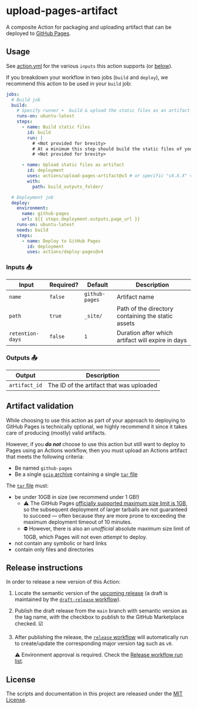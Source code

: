 # upload-pages-artifact

A composite Action for packaging and uploading artifact that can be deployed to [GitHub Pages][pages].

## Usage

See [action.yml](action.yml) for the various `inputs` this action supports (or [below](#inputs-📥)).

If you breakdown your workflow in two jobs (`build` and `deploy`), we recommend this action to be used in your `build` job:

```yaml
jobs:
  # Build job
  build:
    # Specify runner +  build & upload the static files as an artifact
    runs-on: ubuntu-latest
    steps:
      - name: Build static files
        id: build
        run: |
          # <Not provided for brevity>
          # At a minimum this step should build the static files of your site
          # <Not provided for brevity>

      - name: Upload static files as artifact
        id: deployment
        uses: actions/upload-pages-artifact@v3 # or specific "vX.X.X" version tag for this action
        with:
          path: build_outputs_folder/

  # Deployment job
  deploy:
    environment:
      name: github-pages
      url: ${{ steps.deployment.outputs.page_url }}
    runs-on: ubuntu-latest
    needs: build
    steps:
      - name: Deploy to GitHub Pages
        id: deployment
        uses: actions/deploy-pages@v4
```

### Inputs 📥

| Input            | Required? | Default        | Description                                        |
| ---------------- | --------- | -------------- | -------------------------------------------------- |
| `name`           | `false`   | `github-pages` | Artifact name                                      |
| `path`           | `true`    | `_site/`       | Path of the directory containing the static assets |
| `retention-days` | `false`   | `1`            | Duration after which artifact will expire in days  |

### Outputs 📤

| Output        | Description                              |
| ------------- | ---------------------------------------- |
| `artifact_id` | The ID of the artifact that was uploaded |

## Artifact validation

While choosing to use this action as part of your approach to deploying to GitHub Pages is technically optional, we highly recommend it since it takes care of producing (mostly) valid artifacts.

However, if you _**do not**_ choose to use this action but still want to deploy to Pages using an Actions workflow, then you must upload an Actions artifact that meets the following criteria:

- Be named `github-pages`
- Be a single [`gzip` archive][gzip] containing a single [`tar` file][tar]

The [`tar` file][tar] must:

- be under 10GB in size (we recommend under 1 GB!)
  - :warning: The GitHub Pages [officially supported maximum size limit is 1GB][pages-usage-limits], so the subsequent deployment of larger tarballs are not guaranteed to succeed &mdash; often because they are more prone to exceeding the maximum deployment timeout of 10 minutes.
  - ⛔ However, there is also an _unofficial_ absolute maximum size limit of 10GB, which Pages will not even _attempt_ to deploy.
- not contain any symbolic or hard links
- contain only files and directories

## Release instructions

In order to release a new version of this Action:

1. Locate the semantic version of the [upcoming release][release-list] (a draft is maintained by the [`draft-release` workflow][draft-release]).

2. Publish the draft release from the `main` branch with semantic version as the tag name, _with_ the checkbox to publish to the GitHub Marketplace checked. :ballot_box_with_check:

3. After publishing the release, the [`release` workflow][release] will automatically run to create/update the corresponding major version tag such as `v0`.

   ⚠️ Environment approval is required. Check the [Release workflow run list][release-workflow-runs].

## License

The scripts and documentation in this project are released under the [MIT License](LICENSE).

<!-- references -->
[pages]: https://pages.github.com
[release-list]: https://github.com/actions/upload-pages-artifact/releases
[draft-release]: .github/workflows/draft-release.yml
[release]: .github/workflows/release.yml
[release-workflow-runs]: https://github.com/actions/upload-pages-artifact/actions/workflows/release.yml
[gzip]: https://en.wikipedia.org/wiki/Gzip
[tar]: https://en.wikipedia.org/wiki/Tar_(computing)
[pages-usage-limits]: https://docs.github.com/en/pages/getting-started-with-github-pages/about-github-pages#usage-limits
